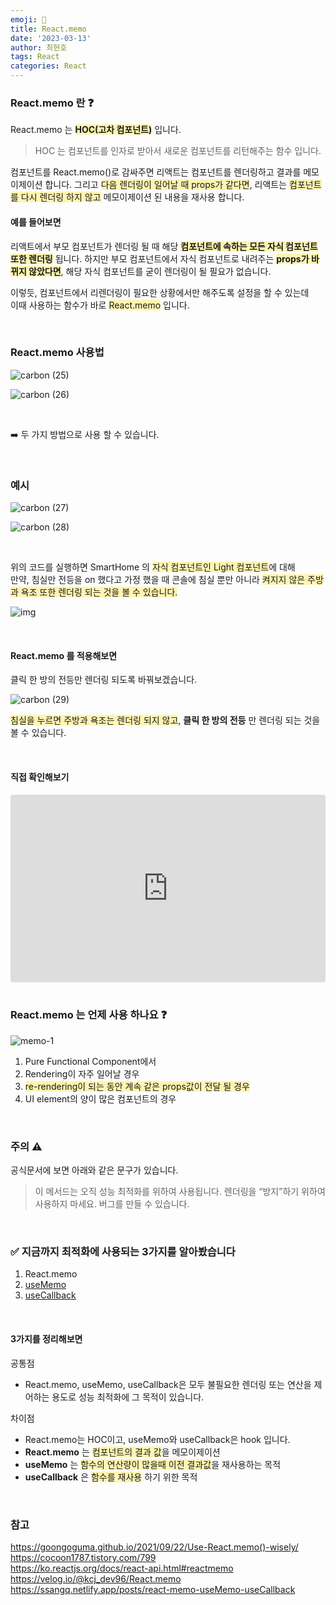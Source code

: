 ```yaml
---
emoji: 📖
title: React.memo
date: '2023-03-13'
author: 최현호
tags: React
categories: React
---
```


### React.memo 란 ❓

React.memo 는 <span style='background-color : #fff5b1'>**HOC(고차 컴포넌트)**</span> 입니다.

> HOC 는 컴포넌트를 인자로 받아서 새로운 컴포넌트를 리턴해주는 함수 입니다.

컴포넌트를 React.memo()로 감싸주면 리액트는 컴포넌트를 렌더링하고 결과를 메모이제이션 합니다.
그리고 <span style='background-color : #fff5b1'>다음 렌더링이 일어날 때 props가 같다면</span>, 리액트는 <span style='background-color : #fff5b1'>컴포넌트를 다시 렌더링 하지 않고</span> 메모이제이션 된 내용을 재사용 합니다.

#### 예를 들어보면

리액트에서 부모 컴포넌트가 렌더링 될 때 해당 <span style='background-color : #fff5b1'>**컴포넌트에 속하는 모든 자식 컴포넌트 또한 렌더링**</span> 됩니다.
하지만 부모 컴포넌트에서 자식 컴포넌트로 내려주는 <span style='background-color : #fff5b1'>**props가 바뀌지 않았다면**</span>, 해당 자식 컴포넌트를 굳이 렌더링이 될 필요가 없습니다.

이렇듯, 컴포넌트에서 리렌더링이 필요한 상황에서만 해주도록 설정을 할 수 있는데<br>이때 사용하는 함수가 바로 <span style='background-color : #fff5b1'>React.memo</span> 입니다.

<br>

### React.memo 사용법

![carbon (25)](https://user-images.githubusercontent.com/87301268/224589763-b13fbe93-cd7f-4d40-a84d-a204926b25a8.png)

![carbon (26)](https://user-images.githubusercontent.com/87301268/224589778-9f94a863-c6d7-4c54-b15a-03dda4edb1f6.png)

<br>

➡️ 두 가지 방법으로 사용 할 수 있습니다.

<br>

### 예시

![carbon (27)](https://user-images.githubusercontent.com/87301268/224592240-9c6f1eab-a14f-47a9-8dcf-6dbf8138053a.png)

![carbon (28)](https://user-images.githubusercontent.com/87301268/224592334-139cbaf9-a14c-42e3-b089-395e4d044a57.png)

<br>

위의 코드를 실행하면 SmartHome 의 <span style='background-color : #fff5b1'>자식 컴포넌트인 Light 컴포넌트</span>에 대해 <br>
만약, 침실만 전등을 on 했다고 가정 했을 때 콘솔에 침실 뿐만 아니라 <span style='background-color : #fff5b1'>켜지지 않은 주방과 욕조 또한 렌더링 되는 것을 볼 수 있습니다.</span>

![img](https://user-images.githubusercontent.com/87301268/224592816-929521e1-667d-442c-b9ea-dc24160d3c93.png)

<br>

#### React.memo 를 적용해보면

클릭 한 방의 전등만 렌더링 되도록 바꿔보겠습니다.

![carbon (29)](https://user-images.githubusercontent.com/87301268/224593287-270f89bb-398d-4260-bc82-3417f8e34552.png)

<span style='background-color : #fff5b1'>침실을 누르면 주방과 욕조는 렌더링 되지 않고</span>, **클릭 한 방의 전등** 만 렌더링 되는 것을 볼 수 있습니다.

<br>

#### 직접 확인해보기

<iframe src="https://codesandbox.io/embed/react-memo-s5ey0i?fontsize=14&hidenavigation=1&theme=dark"
     style="width:100%; height:300px; border:0; border-radius: 4px; overflow:hidden;"
     title="React.memo"
     allow="accelerometer; ambient-light-sensor; camera; encrypted-media; geolocation; gyroscope; hid; microphone; midi; payment; usb; vr; xr-spatial-tracking"
     sandbox="allow-forms allow-modals allow-popups allow-presentation allow-same-origin allow-scripts"
></iframe>

<br>
<br>

### React.memo 는 언제 사용 하나요 ❓

![memo-1](https://user-images.githubusercontent.com/87301268/224597214-388344e8-bb5f-4774-ae0e-bf0e77f8a419.jpg)

1. Pure Functional Component에서
2. Rendering이 자주 일어날 경우
3. <span style='background-color : #fff5b1'>re-rendering이 되는 동안 계속 같은 props값이 전달 될 경우</span>
4. UI element의 양이 많은 컴포넌트의 경우

<br>

### 주의 ⚠️

공식문서에 보면 아래와 같은 문구가 있습니다.

> 이 메서드는 오직 성능 최적화를 위하여 사용됩니다. 렌더링을 “방지”하기 위하여 사용하지 마세요. 버그를 만들 수 있습니다.

<br>

### ✅ 지금까지 최적화에 사용되는 3가지를 알아봤습니다

1. React.memo
2. [useMemo](https://choi-hyunho.com/react-useMemo/)
3. [useCallback](https://choi-hyunho.com/react-useCallback/)

<br>

#### 3가지를 정리해보면

공통점

- React.memo, useMemo, useCallback은 모두 불필요한 렌더링 또는 연산을 제어하는 용도로 성능 최적화에 그 목적이 있습니다.

차이점

- React.memo는 HOC이고, useMemo와 useCallback은 hook 입니다.
- **React.memo** 는 <span style='background-color : #fff5b1'>컴포넌트의 결과 값</span>을 메모이제이션
- **useMemo** 는 <span style='background-color : #fff5b1'>함수의 연산량이 많을때 이전 결과값</span>을 재사용하는 목적
- **useCallback** 은 <span style='background-color : #fff5b1'>함수를 재사용</span> 하기 위한 목적

<br>

### 참고

https://goongoguma.github.io/2021/09/22/Use-React.memo()-wisely/
https://cocoon1787.tistory.com/799 <br>
https://ko.reactjs.org/docs/react-api.html#reactmemo
https://velog.io/@kcj_dev96/React.memo
https://ssangq.netlify.app/posts/react-memo-useMemo-useCallback

<br>

```toc

```
